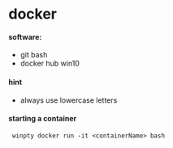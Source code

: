 # docker

#### software:
* git bash
* docker hub win10

#### hint
* always use lowercase letters

#### starting a container
` winpty docker run -it <containerName> bash`
